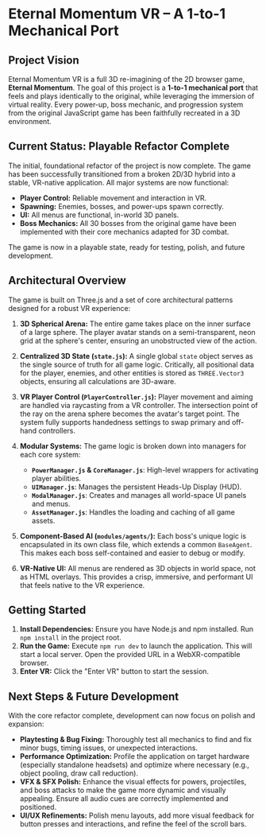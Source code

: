 # Eternal Momentum VR – A 1-to-1 Mechanical Port

## Project Vision
Eternal Momentum VR is a full 3D re-imagining of the 2D browser game, **Eternal Momentum**. The goal of this project is a **1-to-1 mechanical port** that feels and plays identically to the original, while leveraging the immersion of virtual reality. Every power-up, boss mechanic, and progression system from the original JavaScript game has been faithfully recreated in a 3D environment.

## Current Status: Playable Refactor Complete
The initial, foundational refactor of the project is now complete. The game has been successfully transitioned from a broken 2D/3D hybrid into a stable, VR-native application. All major systems are now functional:
* **Player Control:** Reliable movement and interaction in VR.
* **Spawning:** Enemies, bosses, and power-ups spawn correctly.
* **UI:** All menus are functional, in-world 3D panels.
* **Boss Mechanics:** All 30 bosses from the original game have been implemented with their core mechanics adapted for 3D combat.

The game is now in a playable state, ready for testing, polish, and future development.

## Architectural Overview

The game is built on Three.js and a set of core architectural patterns designed for a robust VR experience:

1.  **3D Spherical Arena:** The entire game takes place on the inner surface of a large sphere. The player avatar stands on a semi-transparent, neon grid at the sphere's center, ensuring an unobstructed view of the action.

2.  **Centralized 3D State (`state.js`):** A single global `state` object serves as the single source of truth for all game logic. Critically, all positional data for the player, enemies, and other entities is stored as `THREE.Vector3` objects, ensuring all calculations are 3D-aware.

3.  **VR Player Control (`PlayerController.js`):** Player movement and aiming are handled via raycasting from a VR controller. The intersection point of the ray on the arena sphere becomes the avatar's target point. The system fully supports handedness settings to swap primary and off-hand controllers.

4.  **Modular Systems:** The game logic is broken down into managers for each core system:
    * **`PowerManager.js` & `CoreManager.js`**: High-level wrappers for activating player abilities.
    * **`UIManager.js`**: Manages the persistent Heads-Up Display (HUD).
    * **`ModalManager.js`**: Creates and manages all world-space UI panels and menus.
    * **`AssetManager.js`**: Handles the loading and caching of all game assets.

5.  **Component-Based AI (`modules/agents/`):** Each boss's unique logic is encapsulated in its own class file, which extends a common `BaseAgent`. This makes each boss self-contained and easier to debug or modify.

6.  **VR-Native UI:** All menus are rendered as 3D objects in world space, not as HTML overlays. This provides a crisp, immersive, and performant UI that feels native to the VR experience.

## Getting Started

1.  **Install Dependencies:** Ensure you have Node.js and npm installed. Run `npm install` in the project root.
2.  **Run the Game:** Execute `npm run dev` to launch the application. This will start a local server. Open the provided URL in a WebXR-compatible browser.
3.  **Enter VR:** Click the "Enter VR" button to start the session.

## Next Steps & Future Development

With the core refactor complete, development can now focus on polish and expansion:
* **Playtesting & Bug Fixing:** Thoroughly test all mechanics to find and fix minor bugs, timing issues, or unexpected interactions.
* **Performance Optimization:** Profile the application on target hardware (especially standalone headsets) and optimize where necessary (e.g., object pooling, draw call reduction).
* **VFX & SFX Polish:** Enhance the visual effects for powers, projectiles, and boss attacks to make the game more dynamic and visually appealing. Ensure all audio cues are correctly implemented and positioned.
* **UI/UX Refinements:** Polish menu layouts, add more visual feedback for button presses and interactions, and refine the feel of the scroll bars.
